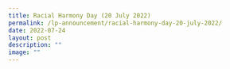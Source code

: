 ```yaml
---
title: Racial Harmony Day (20 July 2022)
permalink: /lp-announcement/racial-harmony-day-20-july-2022/
date: 2022-07-24
layout: post
description: ""
image: ""
---
```

